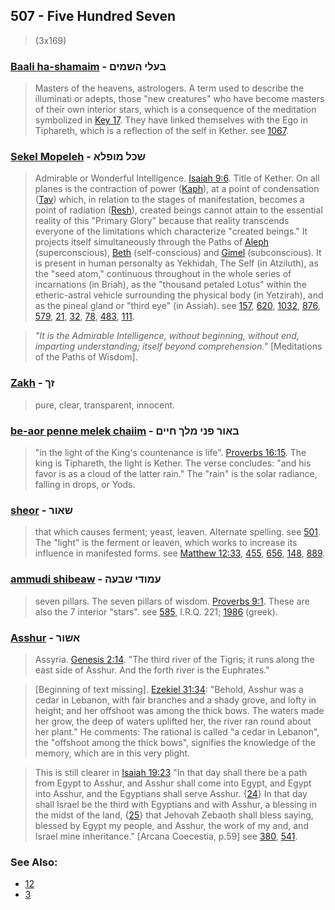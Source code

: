 ## 507 - Five Hundred Seven
> (3x169)

### [Baali ha-shamaim](/keys/BOLI.HShMIM) - בעלי השמים
> Masters of the heavens, astrologers. A term used to describe the illuminati or adepts, those "new creatures" who have become masters of their own interior stars, which is a consequence of the meditation symbolized in [Key 17](17). They have linked themselves with the Ego in Tiphareth, which is a reflection of the self in Kether. see [1067](1067).

### [Sekel Mopeleh](/keys/ShKL.MVPLA) - שכל מופלא
> Admirable or Wonderful Intelligence. [Isaiah 9:6](http://biblehub.com/isaiah/9-6.htm). Title of Kether. On all planes is the contraction of power ([Kaph](keys/K)), at a point of condensation ([Tav](/keys/Th)) which, in relation to the stages of manifestation, becomes a point of radiation ([Resh](/keys/R)), created beings cannot attain to the essential reality of this "Primary Glory" because that reality transcends everyone of the limitations which characterize "created beings." It projects itself simultaneously through the Paths of [Aleph](/keys/A) (superconscious), [Beth](/keys/B) (self-conscious) and [Gimel](/keys/G) (subconscious). It is present in human personalty as Yekhidah, The Self (in Atziluth), as the "seed atom," continuous throughout in the whole series of incarnations (in Briah), as the "thousand petaled Lotus" within the etheric-astral vehicle surrounding the physical body (in Yetzirah), and as the pineal gland or "third eye" (in Assiah). see [157](157), [620](620), [1032](1032), [876](876), [579](579), [21](21), [32](32), [78](78), [483](483), [111](111).

> *"It is the Admirable Intelligence, without beginning, without end, imparting understanding; itself beyond comprehension."* [Meditations of the Paths of Wisdom].

### [Zakh](/keys/ZKf) - זך
> pure, clear, transparent, innocent.

### [be-aor penne melek chaiim](/keys/BAVR-PNI.MLK.ChIIM) - באור פני מלך חיים
> "in the light of the King's countenance is life". [Proverbs 16:15](http://biblehub.com/proverbs/16-15.htm). The king is Tiphareth, the light is Kether. The verse concludes: "and his favor is as a cloud of the latter rain." The "rain" is the solar radiance, falling in drops, or Yods.

### [sheor](/keys/ShAVR) - שאור
> that which causes ferment; yeast, leaven. Alternate spelling. see [501](501). The "light" is the ferment or leaven, which works to increase its influence in manifested forms. see [Matthew 12:33](), [455](455), [656](656), [148](148), [889](889).

### [ammudi shibeaw](/keys/OMVDI.ShBOH) - עמודי שבעה
> seven pillars. The seven pillars of wisdom. [Proverbs 9:1](http://biblehub.com/proverbs/9-1.htm). These are also the 7 interior "stars". see [585](585), I.R.Q. 221; [1986](1986) (greek).

### [Asshur](/keys/AShVR) - אשור
> Assyria. [Genesis 2:14](http://biblehub.com/genesis/2-14.htm). "The third river of the Tigris; it runs along the east side of Asshur. And the forth river is the Euphrates."

> [Beginning of text missing]. [Ezekiel 31:34](http://biblehub.com/ezekiel/31-34.htm): "Behold, Asshur was a cedar in Lebanon, with fair branches and a shady grove, and lofty in height; and her offshoot was among the thick bows. The waters made her grow, the deep of waters uplifted her, the river ran round about her plant." He comments: The rational is called "a cedar in Lebanon", the "offshoot among the thick bows", signifies the knowledge of the memory, which are in this very plight.

> This is still clearer in [Isaiah 19:23](http://biblehub.com/isaiah/19-23.htm) "In that day shall there be a path from Egypt to Asshur, and Asshur shall come into Egypt, and Egypt into Asshur, and the Egyptians shall serve Asshur. {[24](http://biblehub.com/isaiah/19-24.htm)} In that day shall Israel be the third with Egyptians and with Asshur, a blessing in the midst of the land, {[25](http://biblehub.com/isaiah/19-25.htm)} that Jehovah Zebaoth shall bless saying, blessed by Egypt my people, and Asshur, the work of my and, and Israel mine inheritance." [Arcana Coecestia, p.59] see [380](380), [541](541).

### See Also:

- [12](12)
- [3](3)